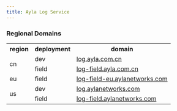 ```yaml
---
title: Ayla Log Service
---
```


### Regional Domains

<table>
<tr>
<th>region</th>
<th>deployment</th>
<th>domain</th>
</tr>
<tr>
<td rowspan="2">cn</td>
<td>dev</td>
<td><a href="https://log.ayla.com.cn" target="_blank">log.ayla.com.cn</a></td>
</tr>
<tr>
<td>field</td>
<td><a href="https://log-field.ayla.com.cn" target="_blank">log-field.ayla.com.cn</a></td>
</tr>
<tr>
<td>eu</td>
<td>field</td>
<td><a href="https://log-field-eu.aylanetworks.com" target="_blank">log-field-eu.aylanetworks.com</a></td>
</tr>
<tr>
<td rowspan="2">us</td>
<td>dev</td>
<td><a href="https://log.aylanetworks.com" target="_blank">log.aylanetworks.com</a></td>
</tr>
<tr>
<td>field</td>
<td><a href="https://log-field.aylanetworks.com" target="_blank">log-field.aylanetworks.com</a></td>
</tr>
</table>
